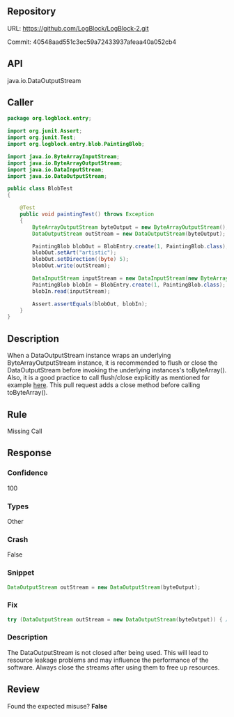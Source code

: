 ## Repository

URL: https://github.com/LogBlock/LogBlock-2.git

Commit: 40548aad551c3ec59a72433937afeaa40a052cb4

## API

java.io.DataOutputStream

## Caller

```java
package org.logblock.entry;

import org.junit.Assert;
import org.junit.Test;
import org.logblock.entry.blob.PaintingBlob;

import java.io.ByteArrayInputStream;
import java.io.ByteArrayOutputStream;
import java.io.DataInputStream;
import java.io.DataOutputStream;

public class BlobTest
{

    @Test
    public void paintingTest() throws Exception
    {
        ByteArrayOutputStream byteOutput = new ByteArrayOutputStream();
        DataOutputStream outStream = new DataOutputStream(byteOutput);

        PaintingBlob blobOut = BlobEntry.create(1, PaintingBlob.class);
        blobOut.setArt("artistic");
        blobOut.setDirection((byte) 5);
        blobOut.write(outStream);

        DataInputStream inputStream = new DataInputStream(new ByteArrayInputStream(byteOutput.toByteArray()));
        PaintingBlob blobIn = BlobEntry.create(1, PaintingBlob.class);
        blobIn.read(inputStream);

        Assert.assertEquals(blobOut, blobIn);
    }
}

```

## Description

When a DataOutputStream instance wraps an underlying ByteArrayOutputStream instance,
it is recommended to flush or close the DataOutputStream before invoking the underlying instances's toByteArray().
Also, it is a good practice to call flush/close explicitly as mentioned for example [here](http://stackoverflow.com/questions/2984538/how-to-use-bytearrayoutputstream-and-dataoutputstream-simultaneously-java).
This pull request adds a close method before calling toByteArray().


## Rule

Missing Call

## Response

### Confidence

100

### Types

Other

### Crash

False

### Snippet

```java
DataOutputStream outStream = new DataOutputStream(byteOutput);
```

### Fix

```java
try (DataOutputStream outStream = new DataOutputStream(byteOutput)) { // other code }
```

### Description

The DataOutputStream is not closed after being used. This will lead to resource leakage problems and may influence the performance of the software. Always close the streams after using them to free up resources.

## Review

Found the expected misuse? **False**

